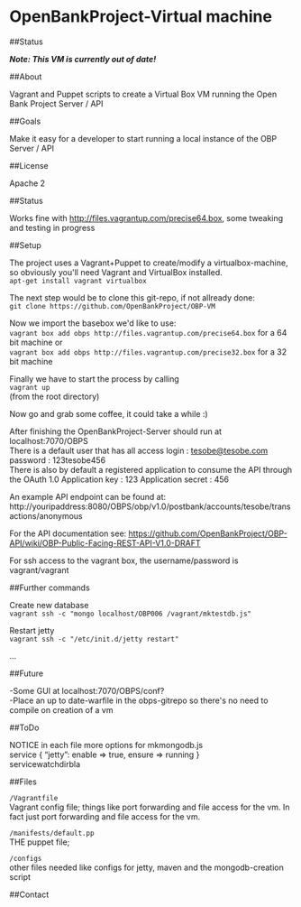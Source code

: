 OpenBankProject-Virtual machine
=============


##Status

***Note: This VM is currently out of date!***

##About

Vagrant and Puppet scripts to create a Virtual Box VM running the Open Bank Project Server / API

##Goals

Make it easy for a developer to start running a local instance of the OBP Server / API

##License

Apache 2 

##Status

Works fine with http://files.vagrantup.com/precise64.box, some tweaking and testing in progress

##Setup

The project uses a Vagrant+Puppet to create/modify a virtualbox-machine, so obviously you'll need Vagrant and VirtualBox installed.  
 `apt-get install vagrant virtualbox`

The next step would be to clone this git-repo, if not allready done:  
 `git clone https://github.com/OpenBankProject/OBP-VM`

Now we import the basebox we'd like to use:  
 `vagrant box add obps http://files.vagrantup.com/precise64.box` for a 64 bit machine 
 or  
 `vagrant box add obps http://files.vagrantup.com/precise32.box` for a 32 bit machine 

Finally we have to start the process by calling  
 `vagrant up`  
 (from the root directory)

Now go and grab some coffee, it could take a while :)

After finishing the OpenBankProject-Server should run at localhost:7070/OBPS  
There is a default user that has all access 
login : tesobe@tesobe.com 
password : 123tesobe456  
There is also by default a registered application to consume the API through the OAuth 1.0
Application key :  123
Application secret : 456

An example API endpoint can be found at: 
http://youripaddress:8080/OBPS/obp/v1.0/postbank/accounts/tesobe/transactions/anonymous

For the API documentation see: https://github.com/OpenBankProject/OBP-API/wiki/OBP-Public-Facing-REST-API-V1.0-DRAFT

For ssh access to the vagrant box, the username/password is vagrant/vagrant

##Further commands

Create new database  
`vagrant ssh -c "mongo localhost/OBP006 /vagrant/mktestdb.js"`

Restart jetty  
`vagrant ssh -c "/etc/init.d/jetty restart"`

...

##Future

-Some GUI at localhost:7070/OBPS/conf?  
-Place an up to date-warfile in the obps-gitrepo so there's no need to compile on creation of a vm

##ToDo

NOTICE in each file
more options for mkmongodb.js  
service { “jetty”: enable => true, ensure => running }  
 servicewatchdirbla

##Files

`/Vagrantfile`  
Vagrant config file; things like port forwarding and file access for the vm. In fact just  port forwarding and file access for the vm.

`/manifests/default.pp`  
THE puppet file; 

`/configs`  
other files needed like configs for jetty, maven and the mongodb-creation script

##Contact
